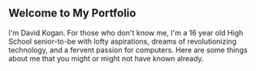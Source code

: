 ## Welcome to My Portfolio 
I'm David Kogan.
For those who don't know me, I'm a 16 year old High School senior-to-be with lofty aspirations, dreams of revolutionizing technology, and a fervent passion for computers. Here are some things about me that you might or might not have known already.
